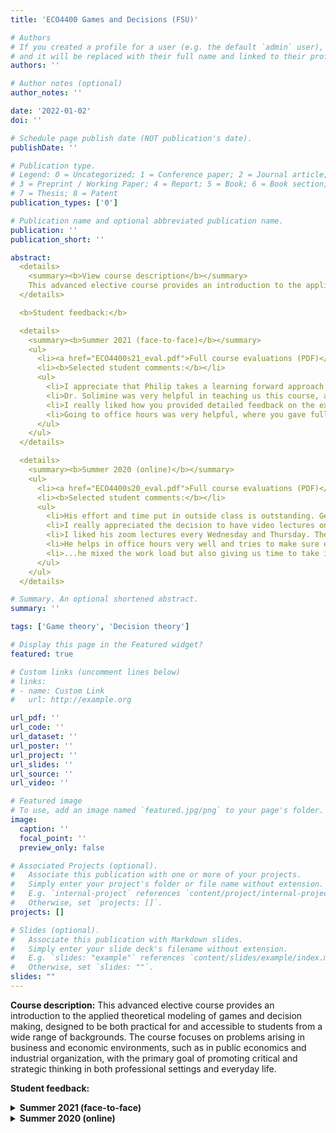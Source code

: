 ```yaml
---
title: 'ECO4400 Games and Decisions (FSU)'

# Authors
# If you created a profile for a user (e.g. the default `admin` user), write the username (folder name) here
# and it will be replaced with their full name and linked to their profile.
authors: ''

# Author notes (optional)
author_notes: ''

date: '2022-01-02'
doi: ''

# Schedule page publish date (NOT publication's date).
publishDate: ''

# Publication type.
# Legend: 0 = Uncategorized; 1 = Conference paper; 2 = Journal article;
# 3 = Preprint / Working Paper; 4 = Report; 5 = Book; 6 = Book section;
# 7 = Thesis; 8 = Patent
publication_types: ['0']

# Publication name and optional abbreviated publication name.
publication: ''
publication_short: ''

abstract: 
  <details>
    <summary><b>View course description</b></summary>
    This advanced elective course provides an introduction to the applied theoretical modeling of games and decision making, designed to be both practical for and accessible to students from a wide range of backgrounds. The course focuses on problems arising in business and economic environments, such as in public economics and industrial organization, with the primary goal of promoting critical and strategic thinking in both professional settings and everyday life.
  </details>

  <b>Student feedback:</b>

  <details>
    <summary><b>Summer 2021 (face-to-face)</b></summary>
    <ul>
      <li><a href="ECO4400s21_eval.pdf">Full course evaluations (PDF)</a></li>
      <li><b>Selected student comments:</b></li>
      <ul>
        <li>I appreciate that Philip takes a learning forward approach to instructing this class, he is transparent about being 'an easy grader' and it is obvious that he is more focused on learning than he is on his students getting grades. I think this is conducive to a healthy learning environment, at least for me personally. I think I have learned more in this class than 90% of my other economics courses. The assignments are directly correlated with what we learned in class and they are short and to the point. There is no busy work asked of us which allows me to put in ample time into actual important studying/learning with the materials given. He always gives great detailed feedback and follow through points. I also enjoy MobLab.</li>
        <li>Dr. Solimine was very helpful in teaching us this course, and always offered additional help if we got lost on a problem. I really enjoyed having him as a professor.</li>
        <li>I really liked how you provided detailed feedback on the exams and problem sets. It really helped me understand and learn from my mistakes.</li>
        <li>Going to office hours was very helpful, where you gave full in depth explanations of the homework and exams each time for my understanding. The Mob Lab was fun to do because of the practical application of the material we learned was being put to use. I do not like senseless learning... ...with this class each week we learned then you would provide examples, sometimes in games relevance or real life economics issues where game theory could be implemented. With that in mind I thought it helped me be engaged a bit more.</li>
      </ul>
    </ul>
  </details>

  <details>
    <summary><b>Summer 2020 (online)</b></summary>
    <ul>
      <li><a href="ECO4400s20_eval.pdf">Full course evaluations (PDF)</a></li>
      <li><b>Selected student comments:</b></li>
      <ul>
        <li>His effort and time put in outside class is outstanding. Genuinely cares about his students. One of the best teachers I've had at fsu.</li>
        <li>I really appreciated the decision to have video lectures on MTuF and face-to-face lectures (or screen-to-screen I guess) lectures on WTh. This allowed for students to learn on their own in the beginning of the week and have ample time to ask a question during class before a quiz or assignment is due.</li>
        <li>I liked his zoom lectures every Wednesday and Thursday. They helped a lot with the pre recorded lectures he gave. He would take the time to help all of us out which I like.</li>
        <li>He helps in office hours very well and tries to make sure everyone understands what is going on even though its a tough class.</li>
        <li>...he mixed the work load but also giving us time to take in the information without us just doing it to do it. I know for a fact I will be using game theory everyday of my life.</li>
      </ul>
    </ul>
  </details>

# Summary. An optional shortened abstract.
summary: ''

tags: ['Game theory', 'Decision theory']

# Display this page in the Featured widget?
featured: true

# Custom links (uncomment lines below)
# links:
# - name: Custom Link
#   url: http://example.org

url_pdf: ''
url_code: ''
url_dataset: ''
url_poster: ''
url_project: ''
url_slides: ''
url_source: ''
url_video: ''

# Featured image
# To use, add an image named `featured.jpg/png` to your page's folder.
image:
  caption: ''
  focal_point: ''
  preview_only: false

# Associated Projects (optional).
#   Associate this publication with one or more of your projects.
#   Simply enter your project's folder or file name without extension.
#   E.g. `internal-project` references `content/project/internal-project/index.md`.
#   Otherwise, set `projects: []`.
projects: []

# Slides (optional).
#   Associate this publication with Markdown slides.
#   Simply enter your slide deck's filename without extension.
#   E.g. `slides: "example"` references `content/slides/example/index.md`.
#   Otherwise, set `slides: ""`.
slides: ""
---
```

**Course description:** This advanced elective course provides an introduction to the applied theoretical modeling of games and decision making, designed to be both practical for and accessible to students from a wide range of backgrounds. The course focuses on problems arising in business and economic environments, such as in public economics and industrial organization, with the primary goal of promoting critical and strategic thinking in both professional settings and everyday life.

**Student feedback:**
<details>
  <summary><b>Summer 2021 (face-to-face)</b></summary>
  <ul>
    <li><a href="ECO4400s21_eval.pdf">Full course evaluations (PDF)</a></li>
    <li><b>Selected student comments:</b></li>
    <ul>
      <li>I appreciate that Philip takes a learning forward approach to instructing this class, he is transparent about being 'an easy grader' and it is obvious that he is more focused on learning than he is on his students getting grades. I think this is conducive to a healthy learning environment, at least for me personally. I think I have learned more in this class than 90% of my other economics courses. The assignments are directly correlated with what we learned in class and they are short and to the point. There is no busy work asked of us which allows me to put in ample time into actual important studying/learning with the materials given. He always gives great detailed feedback and follow through points. I also enjoy MobLab.</li>
      <li>Dr. Solimine was very helpful in teaching us this course, and always offered additional help if we got lost on a problem. I really enjoyed having him as a professor.</li>
      <li>I really liked how you provided detailed feedback on the exams and problem sets. It really helped me understand and learn from my mistakes.</li>
      <li>Going to office hours was very helpful, where you gave full in depth explanations of the homework and exams each time for my understanding. The Mob Lab was fun to do because of the practical application of the material we learned was being put to use. I do not like senseless learning... ...with this class each week we learned then you would provide examples, sometimes in games relevance or real life economics issues where game theory could be implemented. With that in mind I thought it helped me be engaged a bit more.</li>
    </ul>
  </ul>
</details>

<details>
  <summary><b>Summer 2020 (online)</b></summary>
  <ul>
    <li><a href="ECO4400s20_eval.pdf">Full course evaluations (PDF)</a></li>
    <li><b>Selected student comments:</b></li>
    <ul>
      <li>His effort and time put in outside class is outstanding. Genuinely cares about his students. One of the best teachers I've had at fsu.</li>
      <li>I really appreciated the decision to have video lectures on MTuF and face-to-face lectures (or screen-to-screen I guess) lectures on WTh. This allowed for students to learn on their own in the beginning of the week and have ample time to ask a question during class before a quiz or assignment is due.</li>
      <li>I liked his zoom lectures every Wednesday and Thursday. They helped a lot with the pre recorded lectures he gave. He would take the time to help all of us out which I like.</li>
      <li>He helps in office hours very well and tries to make sure everyone understands what is going on even though its a tough class.</li>
      <li>...he mixed the work load but also giving us time to take in the information without us just doing it to do it. I know for a fact I will be using game theory everyday of my life.</li>
    </ul>
  </ul>
</details>